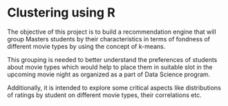 # Clustering using R
 
The objective of this project is to build a recommendation engine that will group Masters students by their characteristics in terms of fondness of different movie types by using the concept of k-means. 

This grouping is needed to better understand the preferences of students about movie types which would help to place them in suitable slot in the upcoming movie night as organized as a part of Data Science program.

Additionally, it is intended to explore some critical aspects like distributions of ratings by student on different movie types, their correlations etc.
